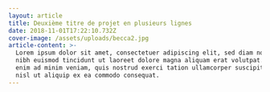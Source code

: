 ```yaml
---
layout: article
title: Deuxième titre de projet en plusieurs lignes
date: 2018-11-01T17:22:10.732Z
cover-image: /assets/uploads/becca2.jpg
article-content: >-
  Lorem ipsum dolor sit amet, consectetuer adipiscing elit, sed diam nonummy
  nibh euismod tincidunt ut laoreet dolore magna aliquam erat volutpat. Ut wisi
  enim ad minim veniam, quis nostrud exerci tation ullamcorper suscipit lobortis
  nisl ut aliquip ex ea commodo consequat.
---
```


